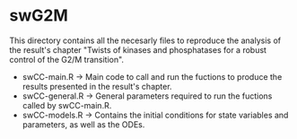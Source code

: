 # swG2M

This directory contains all the necesarly files to reproduce the analysis of the result's chapter "Twists of kinases and phosphatases for a robust control of the G2/M transition".

- swCC-main.R -> Main code to call and run the fuctions to produce the results presented in the result's chapter.
- swCC-general.R -> General parameters required to run the fuctions called by swCC-main.R.
- swCC-models.R -> Contains the initial conditions for state variables and parameters, as well as the ODEs.
